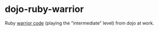 dojo-ruby-warrior
=================

Ruby [warrior code](https://www.bloc.io/ruby-warrior#/) (playing the "intermediate" level) from dojo at work.
